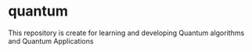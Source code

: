 # quantum
This repository is create for learning and developing Quantum algorithms and Quantum  Applications

